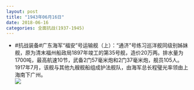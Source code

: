 ```yaml
---
layout: post
title: "1943年06月16日"
date: 2018-06-16
categories: 全面抗战(1937-1945)
---
```


<meta name="referrer" content="no-referrer" />

- #抗战装备#广东海军“福安”号运输舰（上）：“通济”号练习巡洋舰同级别姊妹舰，原为清末福州船政局1897年竣工的第35号舰，造价20万两。排水量为1700吨，最高航速10节，武备2门57毫米炮和2门37毫米炮，舰员105人。1917年7月，该舰与其他九艘舰船组成护法舰队，由海军总长程璧光率领由上海南下广州。 <br/><img src="https://wx2.sinaimg.cn/large/aca367d8ly1fscsgfrukej20sg09xtb0.jpg" />

